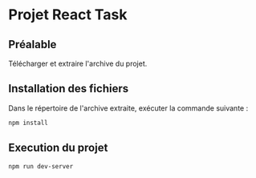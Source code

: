 # Projet React Task

## Préalable 

Télécharger et extraire l'archive du projet.

## Installation des fichiers

Dans le répertoire de l'archive extraite, exécuter la commande suivante :

```bash
npm install
```

## Execution du projet 

```bash
npm run dev-server
```

